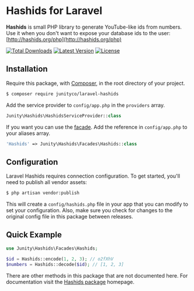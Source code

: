 # Hashids for Laravel
**Hashids** is small PHP library to generate YouTube-like ids from numbers. Use it when you don't want to expose your database ids to the user: [http://hashids.org/php](http://hashids.org/php)

[![Total Downloads](https://img.shields.io/packagist/dm/junityco/laravel-hashids.svg?style=flat)](https://packagist.org/packages/junityco/laravel-hashids)
[![Latest Version](https://img.shields.io/packagist/v/junityco/laravel-hashids.svg?style=flat)](https://github.com/junityco/laravel-hashids/releases)
[![License](https://img.shields.io/packagist/l/junityco/laravel-hashids.svg?style=flat)](https://packagist.org/packages/junityco/laravel-hashids)

## Installation

Require this package, with [Composer](https://getcomposer.org/), in the root directory of your project.

```bash
$ composer require junityco/laravel-hashids
```

Add the service provider to `config/app.php` in the `providers` array.

```php
Junity\Hashids\HashidsServiceProvider::class
```

If you want you can use the [facade](http://laravel.com/docs/facades). Add the reference in `config/app.php` to your aliases array.

```php
'Hashids' => Junity\Hashids\Facades\Hashids::class
```

## Configuration

Laravel Hashids requires connection configuration. To get started, you'll need to publish all vendor assets:

```bash
$ php artisan vendor:publish
```

This will create a `config/hashids.php` file in your app that you can modify to set your configuration. Also, make sure you check for changes to the original config file in this package between releases.

## Quick Example

```php
use Junity\Hashids\Facades\Hashids;

$id = Hashids::encode(1, 2, 3); // o2fXhV
$numbers = Hashids::decode($id); // [1, 2, 3]
```

There are other methods in this package that are not documented here. For documentation visit the [Hashids package](https://github.com/ivanakimov/hashids.php) homepage.
